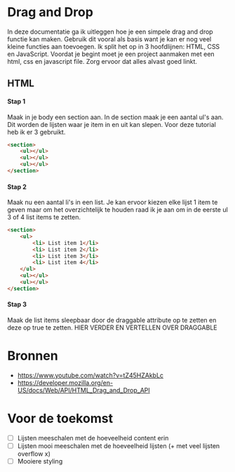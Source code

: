 # Drag and Drop
In deze documentatie ga ik uitleggen hoe je een simpele drag and drop functie kan maken. Gebruik dit vooral als basis want je kan er nog veel kleine functies aan toevoegen. Ik split het op in 3 hoofdlijnen: HTML, CSS en JavaScript. Voordat je begint moet je een project aanmaken met een html, css en javascript file. Zorg ervoor dat alles alvast goed linkt. 

## HTML
#### Stap 1 
Maak in je body een section aan. In de section maak je een aantal ul's aan. Dit worden de lijsten waar je item in en uit kan slepen. Voor deze tutorial heb ik er 3 gebruikt. 

```html
<section>
    <ul></ul>
    <ul></ul>
    <ul></ul>
</section>
```

#### Stap 2
Maak nu een aantal li's in een list. Je kan ervoor kiezen elke lijst 1 item te geven maar om het overzichtelijk te houden raad ik je aan om in de eerste ul 3 of 4 list items te zetten.

```html
<section>
    <ul>
        <li> List item 1</li>
        <li> List item 2</li>
        <li> List item 3</li>
        <li> List item 4</li>
    </ul>
    <ul></ul>
    <ul></ul>
</section>
```

#### Stap 3
Maak de list items sleepbaar door de draggable attribute op te zetten en deze op true te zetten. HIER VERDER EN VERTELLEN OVER DRAGGABLE

# Bronnen 
- https://www.youtube.com/watch?v=tZ45HZAkbLc
- https://developer.mozilla.org/en-US/docs/Web/API/HTML_Drag_and_Drop_API

# Voor de toekomst 
- [ ] Lijsten meeschalen met de hoeveelheid content erin
- [ ] Lijsten mooi meeschalen met de hoeveelheid lijsten (+ met veel lijsten overflow x)
- [ ] Mooiere styling 
